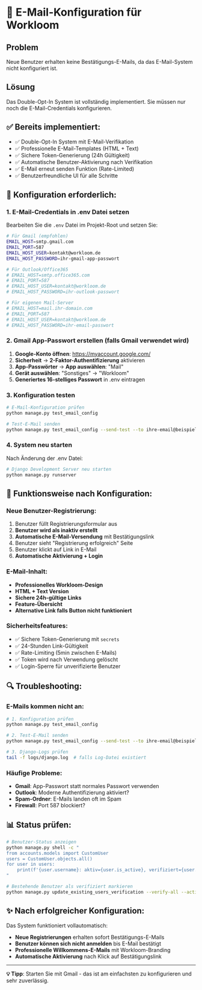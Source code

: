 # 📧 E-Mail-Konfiguration für Workloom

## Problem
Neue Benutzer erhalten keine Bestätigungs-E-Mails, da das E-Mail-System nicht konfiguriert ist.

## Lösung
Das Double-Opt-In System ist vollständig implementiert. Sie müssen nur noch die E-Mail-Credentials konfigurieren.

## ✅ Bereits implementiert:
- ✅ Double-Opt-In System mit E-Mail-Verifikation
- ✅ Professionelle E-Mail-Templates (HTML + Text)
- ✅ Sichere Token-Generierung (24h Gültigkeit)
- ✅ Automatische Benutzer-Aktivierung nach Verifikation
- ✅ E-Mail erneut senden Funktion (Rate-Limited)
- ✅ Benutzerfreundliche UI für alle Schritte

## 🔧 Konfiguration erforderlich:

### 1. E-Mail-Credentials in .env Datei setzen

Bearbeiten Sie die `.env` Datei im Projekt-Root und setzen Sie:

```bash
# Für Gmail (empfohlen)
EMAIL_HOST=smtp.gmail.com
EMAIL_PORT=587
EMAIL_HOST_USER=kontakt@workloom.de
EMAIL_HOST_PASSWORD=ihr-gmail-app-passwort

# Für Outlook/Office365
# EMAIL_HOST=smtp.office365.com
# EMAIL_PORT=587
# EMAIL_HOST_USER=kontakt@workloom.de
# EMAIL_HOST_PASSWORD=ihr-outlook-passwort

# Für eigenen Mail-Server
# EMAIL_HOST=mail.ihr-domain.com
# EMAIL_PORT=587
# EMAIL_HOST_USER=kontakt@workloom.de
# EMAIL_HOST_PASSWORD=ihr-email-passwort
```

### 2. Gmail App-Passwort erstellen (falls Gmail verwendet wird)

1. **Google-Konto öffnen**: https://myaccount.google.com/
2. **Sicherheit** → **2-Faktor-Authentifizierung** aktivieren
3. **App-Passwörter** → **App auswählen**: "Mail"
4. **Gerät auswählen**: "Sonstiges" → "Workloom"
5. **Generiertes 16-stelliges Passwort** in .env eintragen

### 3. Konfiguration testen

```bash
# E-Mail-Konfiguration prüfen
python manage.py test_email_config

# Test-E-Mail senden
python manage.py test_email_config --send-test --to ihre-email@beispiel.de
```

### 4. System neu starten

Nach Änderung der .env Datei:
```bash
# Django Development Server neu starten
python manage.py runserver
```

## 🚀 Funktionsweise nach Konfiguration:

### Neue Benutzer-Registrierung:
1. Benutzer füllt Registrierungsformular aus
2. **Benutzer wird als inaktiv erstellt**
3. **Automatische E-Mail-Versendung** mit Bestätigungslink
4. Benutzer sieht "Registrierung erfolgreich" Seite
5. Benutzer klickt auf Link in E-Mail
6. **Automatische Aktivierung + Login**

### E-Mail-Inhalt:
- **Professionelles Workloom-Design**
- **HTML + Text Version**
- **Sichere 24h-gültige Links**
- **Feature-Übersicht**
- **Alternative Link falls Button nicht funktioniert**

### Sicherheitsfeatures:
- ✅ Sichere Token-Generierung mit `secrets`
- ✅ 24-Stunden Link-Gültigkeit
- ✅ Rate-Limiting (5min zwischen E-Mails)
- ✅ Token wird nach Verwendung gelöscht
- ✅ Login-Sperre für unverifizierte Benutzer

## 🔍 Troubleshooting:

### E-Mails kommen nicht an:
```bash
# 1. Konfiguration prüfen
python manage.py test_email_config

# 2. Test-E-Mail senden
python manage.py test_email_config --send-test --to ihre-email@beispiel.de

# 3. Django-Logs prüfen
tail -f logs/django.log  # falls Log-Datei existiert
```

### Häufige Probleme:
- **Gmail**: App-Passwort statt normales Passwort verwenden
- **Outlook**: Moderne Authentifizierung aktiviert?
- **Spam-Ordner**: E-Mails landen oft im Spam
- **Firewall**: Port 587 blockiert?

## 📊 Status prüfen:

```bash
# Benutzer-Status anzeigen
python manage.py shell -c "
from accounts.models import CustomUser
users = CustomUser.objects.all()
for user in users:
    print(f'{user.username}: aktiv={user.is_active}, verifiziert={user.email_verified}')
"

# Bestehende Benutzer als verifiziert markieren
python manage.py update_existing_users_verification --verify-all --activate-all
```

## ✨ Nach erfolgreicher Konfiguration:

Das System funktioniert vollautomatisch:
- **Neue Registrierungen** erhalten sofort Bestätigungs-E-Mails
- **Benutzer können sich nicht anmelden** bis E-Mail bestätigt
- **Professionelle Willkommens-E-Mails** mit Workloom-Branding
- **Automatische Aktivierung** nach Klick auf Bestätigungslink

---

**💡 Tipp**: Starten Sie mit Gmail - das ist am einfachsten zu konfigurieren und sehr zuverlässig.